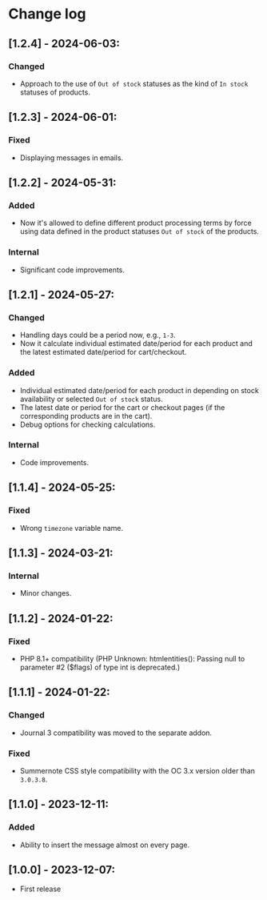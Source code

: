# Change log

## [1.2.4] - 2024-06-03:
### Changed
- Approach to the use of `Out of stock` statuses as the kind of `In stock` statuses of products.

## [1.2.3] - 2024-06-01:
### Fixed
- Displaying messages in emails.

## [1.2.2] - 2024-05-31:
### Added
- Now it's allowed to define different product processing terms by force using data defined in the product statuses `Out of stock` of the products.
### Internal
- Significant code improvements.

## [1.2.1] - 2024-05-27:
### Changed
- Handling days could be a period now, e.g., `1-3`.
- Now it calculate individual estimated date/period for each product and the latest estimated date/period for cart/checkout.
### Added
- Individual estimated date/period for each product in depending on stock availability or selected `Out of stock` status.
- The latest date or period for the cart or checkout pages (if the corresponding products are in the cart).
- Debug options for checking calculations.
### Internal
- Code improvements.

## [1.1.4] - 2024-05-25:
### Fixed
- Wrong `timezone` variable name.

## [1.1.3] - 2024-03-21:
### Internal
- Minor changes.

## [1.1.2] - 2024-01-22:
### Fixed
- PHP 8.1+ compatibility (PHP Unknown:  htmlentities(): Passing null to parameter #2 ($flags) of type int is deprecated.)

## [1.1.1] - 2024-01-22:
### Changed
- Journal 3 compatibility was moved to the separate addon.
### Fixed
- Summernote CSS style compatibility with the OC 3.x version older than `3.0.3.8`.

## [1.1.0] - 2023-12-11:
### Added
- Ability to insert the message almost on every page.

## [1.0.0] - 2023-12-07:
- First release
